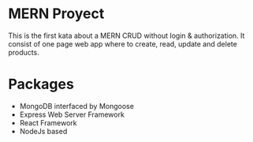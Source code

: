 # MERN Proyect
This is the first kata about a MERN CRUD without login & authorization. It consist of one page web app where to create, read, update and delete products.

# Packages
* MongoDB interfaced by Mongoose
* Express Web Server Framework
* React Framework
* NodeJs based
